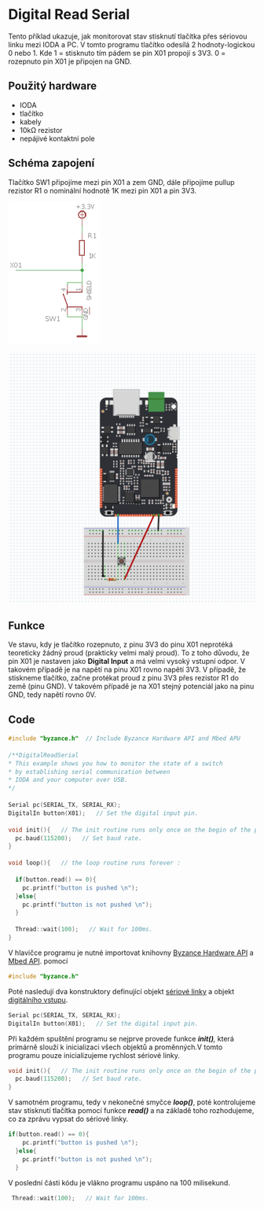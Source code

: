 # Digital Read Serial

Tento příklad ukazuje, jak monitorovat stav stisknutí tlačítka přes sériovou linku mezi IODA a PC.
V tomto programu tlačítko odesílá 2 hodnoty-logickou 0 nebo 1.
Kde 1 = stisknuto tím pádem se pin X01 propojí s 3V3.
    0 = rozepnuto pin X01 je připojen na GND. 


## Použitý hardware

* IODA 
* tlačítko
* kabely
* 10kΩ rezistor
* nepájivé kontaktní pole

## Schéma zapojení

Tlačítko SW1 připojíme mezi pin X01 a zem GND, dále připojíme pullup rezistor R1 o nominální hodnotě 1K mezi pin X01 a pin 3V3.

![](../../../.gitbook/assets/schema_pullup%20%282%29.png)

![](../../../.gitbook/assets/digital-read-serial.PNG)

## Funkce

Ve stavu, kdy je tlačítko rozepnuto, z pinu 3V3 do pinu X01 neprotéká teoreticky žádný proud \(prakticky velmi malý proud\). To z toho důvodu, že pin X01 je nastaven jako **Digital Input** a má velmi vysoký vstupní odpor. V takovém případě je na napětí na pinu X01 rovno napětí 3V3. V případě, že stiskneme tlačítko, začne protékat proud z pinu 3V3 přes rezistor R1 do země \(pinu GND\). V takovém případě je na X01 stejný potenciál jako na pinu GND, tedy napětí rovno 0V.

## Code

```cpp
#include "byzance.h"  // Include Byzance Hardware API and Mbed APU 

/**DigitalReadSerial
* This example shows you how to monitor the state of a switch
* by establishing serial communication between
* IODA and your computer over USB.
*/

Serial pc(SERIAL_TX, SERIAL_RX);
DigitalIn button(X01);   // Set the digital input pin.

void init(){   // The init routine runs only once on the begin of the program
  pc.baud(115200);   // Set baud rate.
}

void loop(){   // the loop routine runs forever :

  if(button.read() == 0){
    pc.printf("button is pushed \n"); 
  }else{
    pc.printf("button is not pushed \n");
  }

  Thread::wait(100);   // Wait for 100ms.
}
```

V hlavičce programu je nutné importovat knihovny [Byzance Hardware API](../../programovani-hw/byzance-api/) a [Mbed API](../../programovani-hw/mbed-api/). pomocí

```cpp
#include "byzance.h"
```

Poté nasledují dva konstruktory definující objekt [sériové linky](../komunikace-po-seriove-lince-uart-s-pc/) a objekt [digitálního vstupu](../../programovani-hw/mbed-api/).

```cpp
Serial pc(SERIAL_TX, SERIAL_RX); 
DigitalIn button(X01);   // Set the digital input pin.
```

Při každém spuštění programu se nejprve provede funkce _**init\(\)**,_ která primárně slouží k inicializaci všech objektů a proměnných.V tomto programu pouze inicializujeme rychlost sériové linky.

```cpp
void init(){   // The init routine runs only once on the begin of the program
  pc.baud(115200);   // Set baud rate.
}
```

V samotném programu, tedy v nekonečné smyčce _**loop\(\)**_, poté kontrolujeme stav stisknutí tlačítka pomocí funkce _**read\(\)**_ a na základě toho rozhodujeme, co za zprávu vypsat do sériové linky.

```cpp
if(button.read() == 0){
    pc.printf("button is pushed \n"); 
  }else{
    pc.printf("button is not pushed \n");
  }
```

V poslední části kódu je vlákno programu uspáno na 100 milisekund.

```cpp
 Thread::wait(100);   // Wait for 100ms.
```

